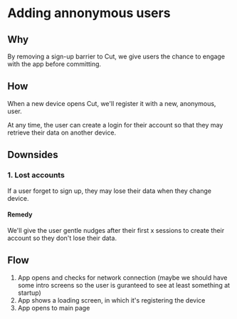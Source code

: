 # Adding annonymous users

## Why 
By removing a sign-up barrier to Cut, we give users the chance to engage with the app before committing.

## How
When a new device opens Cut, we'll register it with a new, anonymous, user.

At any time, the user can create a login for their account so that they may retrieve their data on another device.

## Downsides

### 1. Lost accounts
If a user forget to sign up, they may lose their data when they change device.

#### Remedy
We'll give the user gentle nudges after their first x sessions to create their account so they don't lose their data.

## Flow
1. App opens and checks for network connection (maybe we should have some intro screens so the user is guranteed to see at least something at startup)
2. App shows a loading screen, in which it's registering the device
3. App opens to main page


